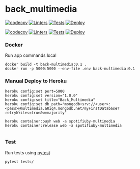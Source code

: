 # back\_multimedia

[![codecov](https://codecov.io/gh/TallerII-Grupo11/back_multimedia/branch/main/graph/badge.svg?token=X5YSLG3P2G)](https://codecov.io/gh/TallerII-Grupo11/back_multimedia)
[![Linters](https://github.com/TallerII-Grupo11/back_multimedia/actions/workflows/linter.yaml/badge.svg)](https://github.com/TallerII-Grupo11/back_multimedia/actions/workflows/linter.yaml)
[![Tests](https://github.com/TallerII-Grupo11/back_multimedia/actions/workflows/test.yaml/badge.svg)](https://github.com/TallerII-Grupo11/back_multimedia/actions/workflows/test.yaml)
[![Deploy](https://github.com/TallerII-Grupo11/back_multimedia/actions/workflows/deploy.yaml/badge.svg)](https://github.com/TallerII-Grupo11/back_multimedia/actions/workflows/deploy.yaml)

[![codecov](https://codecov.io/gh/TallerII-Grupo11/back_multimedia/branch/main/graph/badge.svg?token=X5YSLG3P2G)](https://codecov.io/gh/TallerII-Grupo11/back_multimedia)
[![Linters](https://github.com/TallerII-Grupo11/back_multimedia/actions/workflows/linter.yaml/badge.svg)](https://github.com/TallerII-Grupo11/back_multimedia/actions/workflows/linter.yaml)
[![Tests](https://github.com/TallerII-Grupo11/back_multimedia/actions/workflows/test.yaml/badge.svg)](https://github.com/TallerII-Grupo11/back_multimedia/actions/workflows/test.yaml)
[![Deploy](https://github.com/TallerII-Grupo11/back_multimedia/actions/workflows/deploy.yaml/badge.svg)](https://github.com/TallerII-Grupo11/back_multimedia/actions/workflows/deploy.yaml)


### Docker

Run app commands local
```
docker build -t back-multimedia:0.1 .
docker run -p 5000:5000 --env-file .env back-multimedia:0.1
```

### Manual Deploy to Heroku

```
heroku config:set port=5000
heroku config:set version="1.0.0"
heroku config:set title="Back_Multimedia"
heroku config:set db_path="mongodb+srv://<user>:<pass>@multimedia.a0iq4.mongodb.net/myFirstDatabase?retryWrites=true&w=majority"

heroku container:push web -a spotifiuby-multimedia
heroku container:release web -a spotifiuby-multimedia


```

### Test

Run tests using [pytest](https://docs.pytest.org/en/6.2.x/)

``` bash
pytest tests/
```
